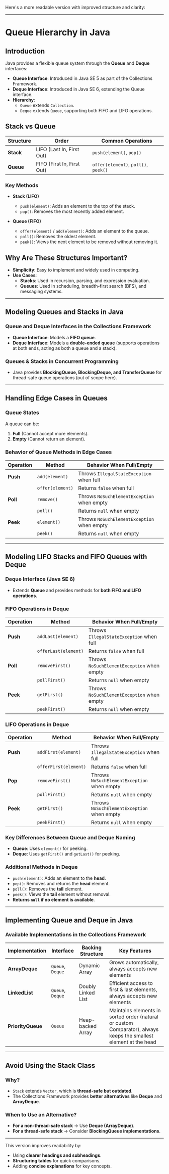 Here's a more readable version with improved structure and clarity:  

---

# **Queue Hierarchy in Java**  

## **Introduction**  
Java provides a flexible queue system through the **Queue** and **Deque** interfaces:  
- **Queue Interface**: Introduced in Java SE 5 as part of the Collections Framework.  
- **Deque Interface**: Introduced in Java SE 6, extending the Queue interface.  
- **Hierarchy**:  
  - `Queue` extends `Collection`.  
  - `Deque` extends `Queue`, supporting both FIFO and LIFO operations.  

## **Stack vs Queue**  

| **Structure** | **Order** | **Common Operations** |
|--------------|----------|----------------------|
| **Stack** | LIFO (Last In, First Out) | `push(element)`, `pop()` |
| **Queue** | FIFO (First In, First Out) | `offer(element)`, `poll()`, `peek()` |

### **Key Methods**  
- **Stack (LIFO)**  
  - `push(element)`: Adds an element to the top of the stack.  
  - `pop()`: Removes the most recently added element.  

- **Queue (FIFO)**  
  - `offer(element)` / `add(element)`: Adds an element to the queue.  
  - `poll()`: Removes the oldest element.  
  - `peek()`: Views the next element to be removed without removing it.  

## **Why Are These Structures Important?**  
- **Simplicity**: Easy to implement and widely used in computing.  
- **Use Cases**:  
  - **Stacks**: Used in recursion, parsing, and expression evaluation.  
  - **Queues**: Used in scheduling, breadth-first search (BFS), and messaging systems.  

---

## **Modeling Queues and Stacks in Java**  

### **Queue and Deque Interfaces in the Collections Framework**  
- **Queue Interface**: Models a **FIFO queue**.  
- **Deque Interface**: Models a **double-ended queue** (supports operations at both ends, acting as both a queue and a stack).  

### **Queues & Stacks in Concurrent Programming**  
- Java provides **BlockingQueue, BlockingDeque, and TransferQueue** for thread-safe queue operations (out of scope here).  

---

## **Handling Edge Cases in Queues**  

### **Queue States**  
A queue can be:  
1. **Full** (Cannot accept more elements).  
2. **Empty** (Cannot return an element).  

### **Behavior of Queue Methods in Edge Cases**  

| **Operation** | **Method** | **Behavior When Full/Empty** |
|--------------|-----------|--------------------------------|
| **Push** | `add(element)` | Throws `IllegalStateException` when full |
| | `offer(element)` | Returns `false` when full |
| **Poll** | `remove()` | Throws `NoSuchElementException` when empty |
| | `poll()` | Returns `null` when empty |
| **Peek** | `element()` | Throws `NoSuchElementException` when empty |
| | `peek()` | Returns `null` when empty |

---

## **Modeling LIFO Stacks and FIFO Queues with Deque**  

### **Deque Interface (Java SE 6)**  
- Extends **Queue** and provides methods for **both FIFO and LIFO operations**.  

### **FIFO Operations in Deque**  

| **Operation** | **Method** | **Behavior When Full/Empty** |
|--------------|-----------|--------------------------------|
| **Push** | `addLast(element)` | Throws `IllegalStateException` when full |
| | `offerLast(element)` | Returns `false` when full |
| **Poll** | `removeFirst()` | Throws `NoSuchElementException` when empty |
| | `pollFirst()` | Returns `null` when empty |
| **Peek** | `getFirst()` | Throws `NoSuchElementException` when empty |
| | `peekFirst()` | Returns `null` when empty |

### **LIFO Operations in Deque**  

| **Operation** | **Method** | **Behavior When Full/Empty** |
|--------------|-----------|--------------------------------|
| **Push** | `addFirst(element)` | Throws `IllegalStateException` when full |
| | `offerFirst(element)` | Returns `false` when full |
| **Pop** | `removeFirst()` | Throws `NoSuchElementException` when empty |
| | `pollFirst()` | Returns `null` when empty |
| **Peek** | `getFirst()` | Throws `NoSuchElementException` when empty |
| | `peekFirst()` | Returns `null` when empty |

### **Key Differences Between Queue and Deque Naming**  
- **Queue**: Uses `element()` for peeking.  
- **Deque**: Uses `getFirst()` and `getLast()` for peeking.  

### **Additional Methods in Deque**  
- `push(element)`: Adds an element to the **head**.  
- `pop()`: Removes and returns the **head** element.  
- `poll()`: Removes the **tail** element.  
- `peek()`: Views the **tail** element without removal.  
- **Returns `null` if no element is available**.  

---

## **Implementing Queue and Deque in Java**  

### **Available Implementations in the Collections Framework**  

| **Implementation** | **Interface** | **Backing Structure** | **Key Features** |
|-------------------|--------------|----------------------|------------------|
| **ArrayDeque** | `Queue`, `Deque` | Dynamic Array | Grows automatically, always accepts new elements |
| **LinkedList** | `Queue`, `Deque` | Doubly Linked List | Efficient access to first & last elements, always accepts new elements |
| **PriorityQueue** | `Queue` | Heap-backed Array | Maintains elements in sorted order (natural or custom Comparator), always keeps the smallest element at the head |

---

## **Avoid Using the Stack Class**  

### **Why?**  
- `Stack` extends `Vector`, which is **thread-safe but outdated**.  
- The Collections Framework provides **better alternatives** like **Deque** and **ArrayDeque**.  

### **When to Use an Alternative?**  
- **For a non-thread-safe stack** → Use **Deque (ArrayDeque)**.  
- **For a thread-safe stack** → Consider **BlockingQueue implementations**.  

---

This version improves readability by:  
- Using **clearer headings and subheadings**.  
- **Structuring tables** for quick comparisons.  
- Adding **concise explanations** for key concepts.
